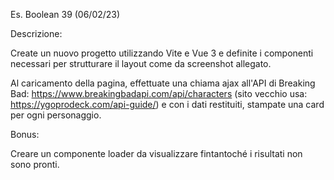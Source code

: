 Es. Boolean 39 (06/02/23)

Descrizione:

Create un nuovo progetto utilizzando Vite e Vue 3 e definite i componenti necessari per strutturare il layout come da screenshot allegato.

Al caricamento della pagina, effettuate una chiama ajax all'API di Breaking Bad:
https://www.breakingbadapi.com/api/characters (sito vecchio usa: https://ygoprodeck.com/api-guide/)
e con i dati restituiti, stampate una card per ogni personaggio.

Bonus:

Creare un componente loader da visualizzare fintantoché i risultati non sono pronti.